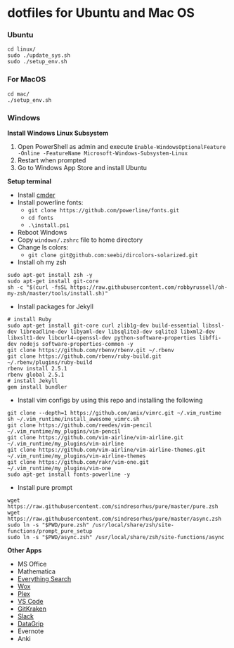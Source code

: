 # dotfiles for Ubuntu and Mac OS

### Ubuntu

```
cd linux/
sudo ./update_sys.sh
sudo ./setup_env.sh
```

### For MacOS

```
cd mac/
./setup_env.sh
```

### Windows

**Install Windows Linux Subsystem**

1. Open PowerShell as admin and execute `Enable-WindowsOptionalFeature -Online -FeatureName Microsoft-Windows-Subsystem-Linux`
2. Restart when prompted
3. Go to Windows App Store and install Ubuntu

**Setup terminal**

* Install [cmder](http://cmder.net/)
* Install powerline fonts:
    * `git clone https://github.com/powerline/fonts.git`
    * `cd fonts`
    * `.\install.ps1`
* Reboot Windows
* Copy `windows/.zshrc` file to home directory
* Change ls colors:
    * `git clone git@github.com:seebi/dircolors-solarized.git`
* Install oh my zsh
```
sudo apt-get install zsh -y
sudo apt-get install git-core
sh -c "$(curl -fsSL https://raw.githubusercontent.com/robbyrussell/oh-my-zsh/master/tools/install.sh)"
```
* Install packages for Jekyll
```
# install Ruby
sudo apt-get install git-core curl zlib1g-dev build-essential libssl-dev libreadline-dev libyaml-dev libsqlite3-dev sqlite3 libxml2-dev libxslt1-dev libcurl4-openssl-dev python-software-properties libffi-dev nodejs software-properties-common -y
git clone https://github.com/rbenv/rbenv.git ~/.rbenv
git clone https://github.com/rbenv/ruby-build.git ~/.rbenv/plugins/ruby-build
rbenv install 2.5.1
rbenv global 2.5.1
# install Jekyll
gem install bundler
```
* Install vim configs by using this repo and installing the following
```
git clone --depth=1 https://github.com/amix/vimrc.git ~/.vim_runtime
sh ~/.vim_runtime/install_awesome_vimrc.sh
git clone https://github.com/reedes/vim-pencil ~/.vim_runtime/my_plugins/vim-pencil
git clone https://github.com/vim-airline/vim-airline.git ~/.vim_runtime/my_plugins/vim-airline
git clone https://github.com/vim-airline/vim-airline-themes.git ~/.vim_runtime/my_plugins/vim-airline-themes
git clone https://github.com/rakr/vim-one.git ~/.vim_runtime/my_plugins/vim-one
sudo apt-get install fonts-powerline -y
```
* Install pure prompt
```
wget https://raw.githubusercontent.com/sindresorhus/pure/master/pure.zsh
wget https://raw.githubusercontent.com/sindresorhus/pure/master/async.zsh
sudo ln -s "$PWD/pure.zsh" /usr/local/share/zsh/site-functions/prompt_pure_setup
sudo ln -s "$PWD/async.zsh" /usr/local/share/zsh/site-functions/async
```

**Other Apps**

* MS Office
* Mathematica
* [Everything Search](https://www.voidtools.com/)
* [Wox](https://github.com/Wox-launcher/Wox) 
* [Plex](https://www.plex.tv/downloads/)
* [VS Code](https://code.visualstudio.com/)
* [GitKraken](https://www.gitkraken.com/)
* [Slack](https://slack.com/downloads/windows)
* [DataGrip](https://www.jetbrains.com/datagrip/download/#section=windows)
* Evernote
* Anki

